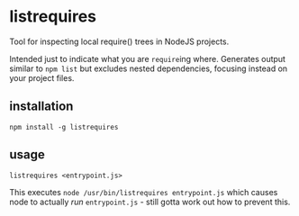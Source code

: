 # listrequires
Tool for inspecting local require() trees in NodeJS projects.  

Intended just to indicate what you are `require`ing where.  Generates output similar to `npm list` but excludes nested dependencies, focusing instead on your project files.

## installation

```
npm install -g listrequires
```

## usage

```
listrequires <entrypoint.js>
```

This executes `node /usr/bin/listrequires entrypoint.js` which causes node to actually *run* `entrypoint.js` - still gotta work out how to prevent this.

